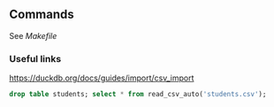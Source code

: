 ## Commands

See *Makefile*


### Useful links

<https://duckdb.org/docs/guides/import/csv_import>

```sql
drop table students; select * from read_csv_auto('students.csv');
```
